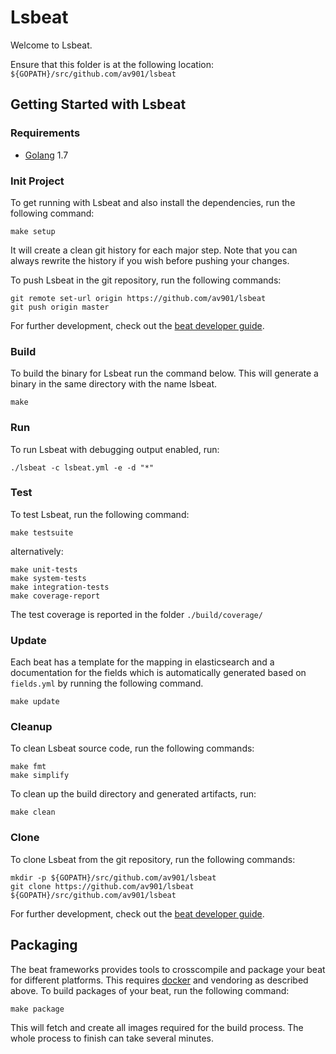 # Lsbeat

Welcome to Lsbeat.

Ensure that this folder is at the following location:
`${GOPATH}/src/github.com/av901/lsbeat`

## Getting Started with Lsbeat

### Requirements

* [Golang](https://golang.org/dl/) 1.7

### Init Project
To get running with Lsbeat and also install the
dependencies, run the following command:

```
make setup
```

It will create a clean git history for each major step. Note that you can always rewrite the history if you wish before pushing your changes.

To push Lsbeat in the git repository, run the following commands:

```
git remote set-url origin https://github.com/av901/lsbeat
git push origin master
```

For further development, check out the [beat developer guide](https://www.elastic.co/guide/en/beats/libbeat/current/new-beat.html).

### Build

To build the binary for Lsbeat run the command below. This will generate a binary
in the same directory with the name lsbeat.

```
make
```


### Run

To run Lsbeat with debugging output enabled, run:

```
./lsbeat -c lsbeat.yml -e -d "*"
```


### Test

To test Lsbeat, run the following command:

```
make testsuite
```

alternatively:
```
make unit-tests
make system-tests
make integration-tests
make coverage-report
```

The test coverage is reported in the folder `./build/coverage/`

### Update

Each beat has a template for the mapping in elasticsearch and a documentation for the fields
which is automatically generated based on `fields.yml` by running the following command.

```
make update
```


### Cleanup

To clean  Lsbeat source code, run the following commands:

```
make fmt
make simplify
```

To clean up the build directory and generated artifacts, run:

```
make clean
```


### Clone

To clone Lsbeat from the git repository, run the following commands:

```
mkdir -p ${GOPATH}/src/github.com/av901/lsbeat
git clone https://github.com/av901/lsbeat ${GOPATH}/src/github.com/av901/lsbeat
```


For further development, check out the [beat developer guide](https://www.elastic.co/guide/en/beats/libbeat/current/new-beat.html).


## Packaging

The beat frameworks provides tools to crosscompile and package your beat for different platforms. This requires [docker](https://www.docker.com/) and vendoring as described above. To build packages of your beat, run the following command:

```
make package
```

This will fetch and create all images required for the build process. The whole process to finish can take several minutes.
